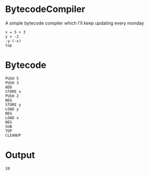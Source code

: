 # BytecodeCompiler

A simple bytecode compiler which I'll keep updating every monday


```
x = 5 + 3
y = -2
-y-(-x)
top
```

# Bytecode

```
PUSH 5
PUSH 3
ADD
STORE x
PUSH 2
NEG
STORE y
LOAD y
NEG
LOAD x
NEG
SUB
TOP
CLEANUP
```

# Output

```
10
```

